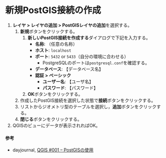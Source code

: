 # 新規PostGIS接続の作成

1. **レイヤ > レイヤの追加 > PostGISレイヤの追加**を選択する。
   1. **新規**ボタンをクリックする。
      1. **新しいPostGIS接続を作成する**ダイアログで下記を入力する。
         - **名称**: （任意の名称）
         - **ホスト**: `localhost`
         - **ポート**: `5432` or `5433`（自分の環境に合わせる）
           - PostgreSQLのポートは`postgresql.conf`を確認する。
         - **データベース**: 【データベース名】
         - **認証 > ベーシック**
           - **ユーザー名**: 【ユーザ名】
           - **パスワード**: 【パスワード】
      2. **OK**ボタンをクリックする。
   2. 作成したPostGIS接続を選択した状態で**接続**ボタンをクリックする。
   3. リストからジオメトリ型のテーブルを選択し，**追加**ボタンをクリックする。
   4. **閉じる**ボタンをクリックする。
2. QGISのビューにデータが表示されればOK。

#### 参考
- dayjournal, [QGIS #001 – PostGISの使用](https://day-journal.com/memo/qgis-001/)
